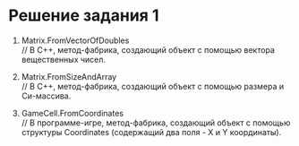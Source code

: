 ﻿# Решение задания 1

1. Matrix.FromVectorOfDoubles  
// В С++, метод-фабрика, создающий объект с помощью вектора вещественных чисел.

2. Matrix.FromSizeAndArray  
// В С++, метод-фабрика, создающий объект с помощью размера и Си-массива.
3. GameCell.FromCoordinates  
// В программе-игре, метод-фабрика, создающий объект с помощью структуры Coordinates (содержащий два поля - X и Y координаты).
